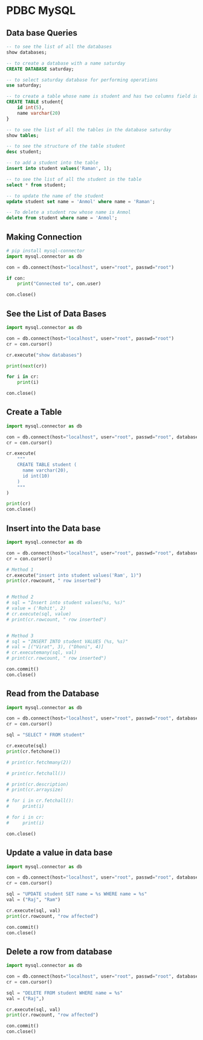 # PDBC MySQL

## Data base Queries

```sql
-- to see the list of all the databases
show databases;

-- to create a database with a name saturday
CREATE DATABASE saturday;

-- to select saturday database for performing operations
use saturday;

-- to create a table whose name is student and has two columns field id and name
CREATE TABLE student{
    id int(5),
    name varchar(20)
}

-- to see the list of all the tables in the database saturday
show tables;

-- to see the structure of the table student
desc student;

-- to add a student into the table
insert into student values('Raman', 1);

-- to see the list of all the student in the table
select * from student;

-- to update the name of the student
update student set name = 'Anmol' where name = 'Raman';

-- To delete a student row whose name is Anmol
delete from student where name = 'Anmol';
```

## Making Connection

```py
# pip install mysql-connector
import mysql.connector as db

con = db.connect(host="localhost", user="root", passwd="root")

if con:
    print("Connected to", con.user)

con.close()
```

## See the List of Data Bases

```py
import mysql.connector as db

con = db.connect(host="localhost", user="root", passwd="root")
cr = con.cursor()

cr.execute("show databases")

print(next(cr))

for i in cr:
    print(i)

con.close()
```

## Create a Table

```py
import mysql.connector as db

con = db.connect(host="localhost", user="root", passwd="root", database="skr")
cr = con.cursor()

cr.execute(
    """
    CREATE TABLE student (
      name varchar(20),
      id int(10)
    )
    """
)

print(cr)
con.close()
```

## Insert into the Data base

```py
import mysql.connector as db

con = db.connect(host="localhost", user="root", passwd="root", database="skr")
cr = con.cursor()

# Method 1
cr.execute("insert into student values('Ram', 1)")
print(cr.rowcount, " row inserted")


# Method 2
# sql = "Insert into student values(%s, %s)"
# value = ('Rohit', 2)
# cr.execute(sql, value)
# print(cr.rowcount, " row inserted")


# Method 3
# sql = "INSERT INTO student VALUES (%s, %s)"
# val = [("Virat", 3), ("Dhoni", 4)]
# cr.executemany(sql, val)
# print(cr.rowcount, " row inserted")

con.commit()
con.close()
```

## Read from the Database

```py
import mysql.connector as db

con = db.connect(host="localhost", user="root", passwd="root", database="skr")
cr = con.cursor()

sql = "SELECT * FROM student"

cr.execute(sql)
print(cr.fetchone())

# print(cr.fetchmany(2))

# print(cr.fetchall())

# print(cr.description)
# print(cr.arraysize)

# for i in cr.fetchall():
#     print(i)

# for i in cr:
#     print(i)

con.close()
```

## Update a value in data base

```py
import mysql.connector as db

con = db.connect(host="localhost", user="root", passwd="root", database="skr")
cr = con.cursor()

sql = "UPDATE student SET name = %s WHERE name = %s"
val = ("Raj", "Ram")

cr.execute(sql, val)
print(cr.rowcount, "row affected")

con.commit()
con.close()
```

## Delete a row from database

```py
import mysql.connector as db

con = db.connect(host="localhost", user="root", passwd="root", database="skr")
cr = con.cursor()

sql = "DELETE FROM student WHERE name = %s"
val = ("Raj",)

cr.execute(sql, val)
print(cr.rowcount, "row affected")

con.commit()
con.close()
```

<!--
- SQL

## Content

- Tables
- Relationship
- Joins
- Subqueries
- Regular Expression

## Common Terms

- **Database** - is a collection of the data stored in a format that can be easily accessed.
- **DBMS**(Database management System) - is an software application that is used to manage the data in the database.

- Categories of the DBMS

  - Relational(SQL)
  - Non Relational(NoSQL)

- **Relational DBMS** - are the databases in which store the data in the format of table that are linked to each other.

  - Popular RDBMS
    - MySQL
    - SQL Server
    - Oracle
  - SQL(Structured Query Language) is the language we use to work with RDBMS.

- NoSQL Databases

## Installation

## Features

- SQL is not a case sensitive language
- A sql statement should be ended with the semicolon(`;`)
- SQL comments

```sql
-- This is a Comment
```

- Database Operations(CRUD)
  - Create(Insert)
  - Read(Sele)
  - Update
  - Delete

## Writing Query

- Creating a database

```sql
CREATE DATABASE company;
```

- Selecting a database

```sql
USE company;
```

- Deleting a database

```sql
DROP DATABASE company;
```

- Creating a table

```sql
CREATE TABLE employe(
  id INT PRIMARY KEY,
  name VARCHAR(20) NOT NULL,
  email VARCHAR(30) NOT NULL UNIQUE
);
```

- Seeing the tables of the Database

```sql
SHOW TABLES;
```

- Seeing the description of the table

```sql
DESC employe;
```

---

## SELECT Clause

- Example 1:

```sql
SELECT *
FROM employe
WHERE id > 10
ORDER BY name
LIMIT 4;
```

- performing calculation while retriving the columns of the data

```sql
SELECT name, sallery + 1000
FROM employe;
```

- Doing aliasing of the column name

```sql
SELECT name, (sallery + 1000) /10 AS "New Sallery"
FROM employe;

SELECT CustomerName, CONCAT(Address,', ',PostalCode,', ',City,', ',Country) AS Address
FROM Customers;
```

- selecting the unique rows of a column

```sql
SELECT DISTINCT name FROM employe;
SELECT COUNT(DISTINCT name) FROM employe;
SELECT COUNT(*) FROM employe;
```

## WHERE Clause

- Using the operators
  - Operators: =, >, <, >=, >=, <>, !=

```sql
SELECT *
FROM employe
WHERE sallery > 1000;
```

- Combining multiple search conditions
  - AND, OR, NOT

```sql
SELECT *
FROM employe
WHERE id > 10 AND sallery > 2000;
```

- Operator Precedence

```sql
()
* /
+ -

AND
OR
NOT

SELECT * FROM employe WHERE NOT name = "Ram"
```

- Using Arithmetic expression

```sql
SELECT *
FROM employe
WHERE (sallery + 100) > 10000;
```

- IN and NOT IN opertor

```sql
SELECT *
FROM employe
WHERE id IN (1,2,3,4);

-- Using NOT IN
SELECT *
FROM employe
WHERE id NOT IN (1,2,3,4);

SELECT * FROM Customers
WHERE Country IN (SELECT Country FROM Suppliers);
```

- BETWEEN Operator

```sql
SELECT *
FROM employe
WHERE sallery BETWEEN 1000 AND 3000;

-- The upper query is similar to
SELECT *
FROM employe
WHERE sallery >= 1000 AND sallery <= 3000;
```

- LIKE Operator
  - Search for a Pattern
  - all the operation are not case sensitive

```sql
SELECT *
FROM employe
WHERE name LIKE '%kumar';

-- matching the name with 6 character name and last character 'r'
SELECT *
FROM employe
WHERE name LIKE '_____r';
```

- IS NULL , IS NOT NULL

```sql
SELECT CustomerName, ContactName, Address
FROM Customers
WHERE Address IS NULL;

SELECT CustomerName, ContactName, Address
FROM Customers
WHERE Address IS NOT NULL;
```

## ORDERED BY

```sql
SELECT * FROM Customers
ORDER BY Country;

SELECT * FROM Customers
ORDER BY Country DESC;

SELECT * FROM Customers
ORDER BY Country, CustomerName;

SELECT * FROM Customers
ORDER BY Country ASC, CustomerName DESC;
```

## INSERT INTO

```sql
INSERT INTO student(rollno, name) VALUES (101, 'Ram Kumar');

INSERT INTO student VALUES ('Ram Kumar', 101);
```

## UPDATE

```sql
UPDATE student SET name = "Mohit Kumar" WHERE rollno = 101;
UPDATE student SET name = "Mohit Kumar", rollno=103 WHERE rollno = 101;
```

## DELETE

```sql
DELETE FROM student WHERE name = "Ram Kumar";

DELETE FROM student;
```

## LIMIT

```sql
SELECT * FROM Customers LIMIT 3;
SELECT * FROM Customers ORDER BY name LIMIT 3;
```

## FUNCTIONS

```sql
select max(rollno)  from student;

select min(rollno)  from student;

select count(rollno)  from student;

select AVG(rollno)  from student;
```

## JOINS

```sql
SELECT * FROM student INNER JOIN course ON student.courseid = course.id ;

SELECT * FROM student LEFT JOIN course ON student.courseid = course.id ;

SELECT * FROM student RIGHT JOIN course ON student.courseid = course.id ;
```

MYSQL

user: root
Pass: root
user: sachin
pass: sachin

- MySQL Shell
- mysqlsh
- \c root@localhost:3306
- \sql
- \source test1.sql
- mysql bin
- mysql -u root -p
- source test.sql
- exit: ctrl + D

Introduction

- How to use
- installation
- Uses of the SQL
- CRUD
- create and manage Databases
- Design and create tables
- Perform administration tasks
  § Security
  § user management
  § import / Export
- Data Types
- SERIAL
- INT
- VARCHAR(l)
- DECIMAL(M,N)
  § M - total number of Digits
  § N - digits after decimal
- BLOB
- DATE : 'YYYY-MM-DD'
- TIMESTAMP: 'YYYY-MM-DD HH:MM:SS'
- Create Table
- constrains
- NOT NULL
- UNIQUE
- PRIMARY KEY
- DEFAULT value
- AUTO_INCREMENT
- CHECK
- Inserting the Data to the table
- Selecting the Data
- SELECT \* FROM student;
- SELECT name FROM student;
- SELECT \* FROM student WHERE id = 2;
- SELECT \* FROM student WHERE marks > 60;
- SELECT \* FROM student WHERE course = 'HTML' AND marks > 50;
- SELECT \* FROM student WHERE course = 'HTML' OR marks > 50;
- Operators
- <, >, >=, <=, <>, =, AND, OR
- Functions
- AVG()
- COUNT()
- MIN()
- MAX()
- Updating the Data
- Deleting the Data
- Advanced Select Queries
- SELECT \* FROM student WHERE course IN ("HTML", "CSS", "JS");
- SELECT \* FROM student WHERE course LIKE '%S%';
- SELECT \* FROM student LIMIT 2;
- SELECT \* FROM student ORDER BY marks ASC;
- SELECT \* FROM student ORDER BY marks DESC;
- SELECT \* FROM student ORDER BY marks ASC LIMIT 2;
- SELECT course, count(\*) FROM student GROUP BY course;
- SELECT course, count(_) FROM student GROUP BY course HAVING COUNT(_) > 3;
- Foreign Keys
- Joins

-->
